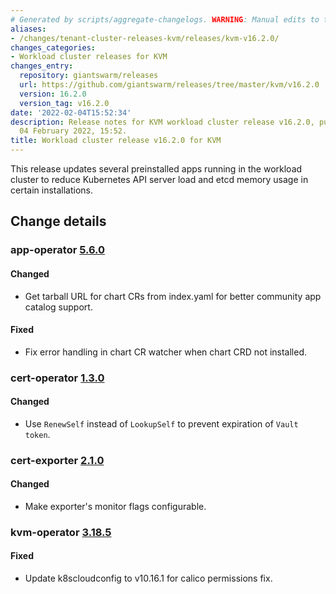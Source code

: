 ```yaml
---
# Generated by scripts/aggregate-changelogs. WARNING: Manual edits to this files will be overwritten.
aliases:
- /changes/tenant-cluster-releases-kvm/releases/kvm-v16.2.0/
changes_categories:
- Workload cluster releases for KVM
changes_entry:
  repository: giantswarm/releases
  url: https://github.com/giantswarm/releases/tree/master/kvm/v16.2.0
  version: 16.2.0
  version_tag: v16.2.0
date: '2022-02-04T15:52:34'
description: Release notes for KVM workload cluster release v16.2.0, published on
  04 February 2022, 15:52.
title: Workload cluster release v16.2.0 for KVM
---
```


This release updates several preinstalled apps running in the workload cluster to reduce Kubernetes API server load and etcd memory usage in certain installations.

## Change details


### app-operator [5.6.0](https://github.com/giantswarm/app-operator/releases/tag/v5.6.0)

#### Changed
- Get tarball URL for chart CRs from index.yaml for better community app catalog support.
#### Fixed
- Fix error handling in chart CR watcher when chart CRD not installed.



### cert-operator [1.3.0](https://github.com/giantswarm/cert-operator/releases/tag/v1.3.0)

#### Changed
- Use `RenewSelf` instead of `LookupSelf` to prevent expiration of `Vault token`.



### cert-exporter [2.1.0](https://github.com/giantswarm/cert-exporter/releases/tag/v2.1.0)

#### Changed
- Make exporter's monitor flags configurable.



### kvm-operator [3.18.5](https://github.com/giantswarm/kvm-operator/releases/tag/v3.18.5)

#### Fixed
- Update k8scloudconfig to v10.16.1 for calico permissions fix.
